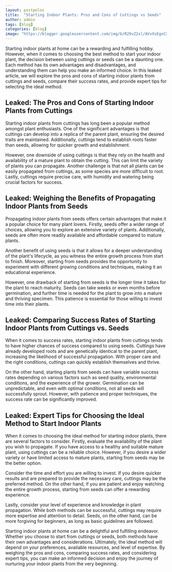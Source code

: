 ```yaml
---
layout: postpolos
title:  "Starting Indoor Plants: Pros and Cons of Cuttings vs Seeds"
author: admin
tags: [blog]
categories: [blog]
image: "https://blogger.googleusercontent.com/img/b/R29vZ2xl/AVvXsEgxCXlDDgN7LOPud2joNft37DGMiPyBF3hLDMRTakXtuDoHUBt99Wyrunfhhkmyg1nu-O4Hjil_w0HMK0rNCg9yAQzqP_FtiQLeWU2lh-KuWLXqlucId4x3ySYyXfu-h16PNtsD4lK-3Py3LBfEUcAqvMFvUAtRcaNJ4cxgRGRdj7O4jIErtv8mtPFpW2Q/s1600/20240413_164522.jpg"
---
```



<p>Starting indoor plants at home can be a rewarding and fulfilling hobby. However, when it comes to choosing the best method to start your indoor plant, the decision between using cuttings or seeds can be a daunting one. Each method has its own advantages and disadvantages, and understanding them can help you make an informed choice. In this leaked article, we will explore the pros and cons of starting indoor plants from cuttings and seeds, compare their success rates, and provide expert tips for selecting the ideal method.</p>
<h2>Leaked: The Pros and Cons of Starting Indoor Plants from Cuttings</h2>
<p>Starting indoor plants from cuttings has long been a popular method amongst plant enthusiasts. One of the significant advantages is that cuttings can develop into a replica of the parent plant, ensuring the desired traits are maintained. Additionally, cuttings tend to establish roots faster than seeds, allowing for quicker growth and establishment.</p>
<p>However, one downside of using cuttings is that they rely on the health and availability of a mature plant to obtain the cutting. This can limit the variety of plants you can propagate. Another challenge is that not all plants can be easily propagated from cuttings, as some species are more difficult to root. Lastly, cuttings require precise care, with humidity and watering being crucial factors for success.</p>
<h2>Leaked: Weighing the Benefits of Propagating Indoor Plants from Seeds</h2>
<p>Propagating indoor plants from seeds offers certain advantages that make it a popular choice for many plant lovers. Firstly, seeds offer a wider range of choices, allowing you to explore an extensive variety of plants. Additionally, seeds are often more readily available and affordable compared to mature plants.</p>
<p>Another benefit of using seeds is that it allows for a deeper understanding of the plant's lifecycle, as you witness the entire growth process from start to finish. Moreover, starting from seeds provides the opportunity to experiment with different growing conditions and techniques, making it an educational experience.</p>
<p>However, one drawback of starting from seeds is the longer time it takes for the plant to reach maturity. Seeds can take weeks or even months before germination, and further time is needed for the plant to grow into a mature and thriving specimen. This patience is essential for those willing to invest time into their plants.</p>
<h2>Leaked: Comparing Success Rates of Starting Indoor Plants from Cuttings vs. Seeds</h2>
<p>When it comes to success rates, starting indoor plants from cuttings tends to have higher chances of success compared to using seeds. Cuttings have already developed roots and are genetically identical to the parent plant, increasing the likelihood of successful propagation. With proper care and the right conditions, cuttings can quickly establish themselves and thrive.</p>
<p>On the other hand, starting plants from seeds can have variable success rates depending on various factors such as seed quality, environmental conditions, and the experience of the grower. Germination can be unpredictable, and even with optimal conditions, not all seeds will successfully sprout. However, with patience and proper techniques, the success rate can be significantly improved.</p>
<h2>Leaked: Expert Tips for Choosing the Ideal Method to Start Indoor Plants</h2>
<p>When it comes to choosing the ideal method for starting indoor plants, there are several factors to consider. Firstly, evaluate the availability of the plant you wish to propagate. If you have access to a healthy and suitable mature plant, using cuttings can be a reliable choice. However, if you desire a wider variety or have limited access to mature plants, starting from seeds may be the better option.</p>
<p>Consider the time and effort you are willing to invest. If you desire quicker results and are prepared to provide the necessary care, cuttings may be the preferred method. On the other hand, if you are patient and enjoy watching the entire growth process, starting from seeds can offer a rewarding experience.</p>
<p>Lastly, consider your level of experience and knowledge in plant propagation. While both methods can be successful, cuttings may require more expertise and attention to detail. Seeds, on the other hand, can be more forgiving for beginners, as long as basic guidelines are followed.</p>
<p>Starting indoor plants at home can be a delightful and fulfilling endeavor. Whether you choose to start from cuttings or seeds, both methods have their own advantages and considerations. Ultimately, the ideal method will depend on your preferences, available resources, and level of expertise. By weighing the pros and cons, comparing success rates, and considering expert tips, you can make an informed decision and enjoy the journey of nurturing your indoor plants from the very beginning.</p>


